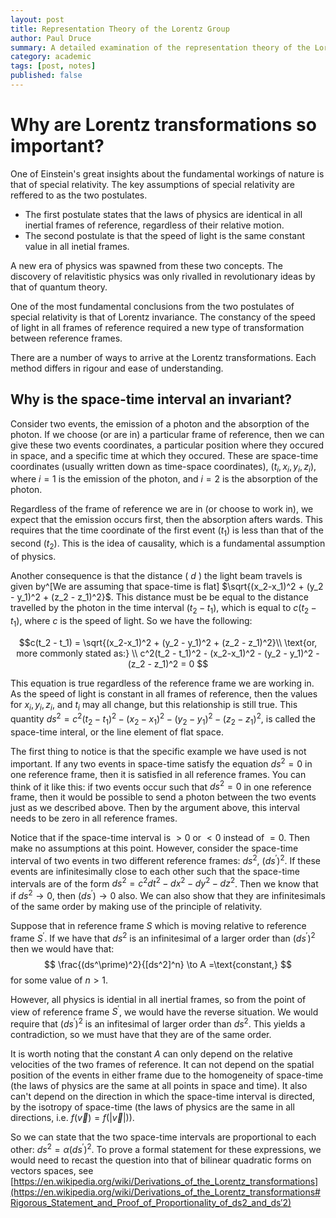 ```yaml
---
layout: post
title: Representation Theory of the Lorentz Group
author: Paul Druce
summary: A detailed examination of the representation theory of the Lorentz group and its use in Physics. Specifically, the aim is to full understand how the representations correlate to particles etc.
category: academic
tags: [post, notes]
published: false
---
```


# Why are Lorentz transformations so important?

One of Einstein's great insights about the fundamental workings of nature is that of special relativity. The key assumptions of special relativity are reffered to as the two postulates.

- The first postulate states that the laws of physics are identical in all inertial frames of reference, regardless of their relative motion.
- The second postulate is that the speed of light is the same constant value in all inetial frames.

A new era of physics was spawned from these two concepts. The discovery of relavitistic physics was only rivalled in revolutionary ideas by that of quantum theory.

One of the most fundamental conclusions from the two postulates of special relativity is that of Lorentz invariance. The constancy of the speed of light in all frames of reference required a new type of transformation between reference frames.

There are a number of ways to arrive at the Lorentz transformations. Each method differs in rigour and ease of understanding. 

## Why is the space-time interval an invariant?

Consider two events, the emission of a photon and the absorption of the photon. If we choose (or are in) a particular frame of reference, then we can give these two events coordinates, a particular position where they occured in space, and a specific time at which they occured. These are space-time coordinates (usually written down as time-space coordinates), $(t_i, x_i, y_i, z_i)$, where $i = 1$ is the emission of the photon, and $i=2$ is the absorption of the photon.

Regardless of the frame of reference we are in (or choose to work in), we expect that the emission occurs first, then the absorption afters wards.
This requires that the time coordinate of the first event ($t_1$) is less than that of the second $(t_2)$. This is the idea of causality, which is a fundamental assumption of physics.

Another consequence is that the distance ( $d$ ) the light beam travels is given by^[We are assuming that space-time is flat] $\sqrt{(x_2-x_1)^2 + (y_2 - y_1)^2 + (z_2 - z_1)^2}$. This distance must be be equal to the distance travelled by the photon in the time interval $(t_2 - t_1)$, which is equal to $c(t_2 - t_1)$, where $c$ is the speed of light. So we have the following:

$$c(t_2 - t_1) = \sqrt{(x_2-x_1)^2 + (y_2 - y_1)^2 + (z_2 - z_1)^2}\\
\text{or, more commonly stated as:} \\
c^2(t_2 - t_1)^2 - (x_2-x_1)^2 - (y_2 - y_1)^2 - (z_2 - z_1)^2 = 0
$$

This equation is true regardless of the reference frame we are working in. As the speed of light is constant in all frames of reference, then the values for $x_i, y_i, z_i$, and $t_i$ may all change, but this relationship is still true.
This quantity $ds^2 = c^2(t_2 - t_1)^2 - (x_2-x_1)^2 - (y_2 - y_1)^2 - (z_2 - z_1)^2$, is called the space-time interal, or the line element of flat space.

The first thing to notice is that the specific example we have used is not important. If any two events in space-time satisfy the equation $ds^2 = 0$ in one reference frame, then it is satisfied in all reference frames.
You can think of it like this: if two events occur such that $ds^2 = 0$ in one reference frame, then it would be possible to send a photon between the two events just as we described above. Then by the argument above, this interval needs to be zero in all reference frames.

Notice that if the space-time interval is $>0$ or $<0$ instead of $=0$. Then make no assumptions at this point.
However, consider the space-time interval of two events in two different reference frames:  $ds^2$, $(ds^\prime)^2$.
If these events are infinitesimally close to each other such that the space-time intervals are of the form $ds^2 = c^2dt^2 - dx^2 - dy^2 - dz^2$.
Then we know that if $ds^2 \to 0$, then $(ds^\prime)\to 0$ also. We can also show that they are infinitesimals of the same order by making use of the principle of relativity.

Suppose that in reference frame $S$ which is moving relative to reference frame $S^\prime$. If we have that $ds^2$ is an infinitesimal of a larger order than $(ds^\prime)^2$ then we would have that:
$$
\frac{(ds^\prime)^2}{[ds^2]^n} \to A =\text{constant,}
$$
for some value of $n>1$.

However, all physics is idential in all inertial frames, so from the point of view of reference frame $S^\prime$, we would have the reverse situation. We would require that $(ds^\prime)^2$ is an infitesimal of larger order than $ds^2$. This yields a contradiction, so we must have that they are of the same order.

It is worth noting that the constant $A$ can only depend on the relative velocities of the two frames of reference.
It can not depend on the spatial position of the events in either frame due to the homogeneity of space-time (the laws of physics are the same at all points in space and time).
It also can't depend on the direction in which the space-time interval is directed, by the isotropy of space-time (the laws of physics are the same in all directions, i.e. $f(\vec{v}) = f(|\vec{v}|)$).

So we can state that the two space-time intervals are proportional to each other: $ds^2 = \alpha (ds^\prime)^2$.
To prove a formal statement for these expressions, we would need to recast the question into that of bilinear quadratic forms on vectors spaces, see [https://en.wikipedia.org/wiki/Derivations_of_the_Lorentz_transformations](https://en.wikipedia.org/wiki/Derivations_of_the_Lorentz_transformations#Rigorous_Statement_and_Proof_of_Proportionality_of_ds2_and_ds′2)
